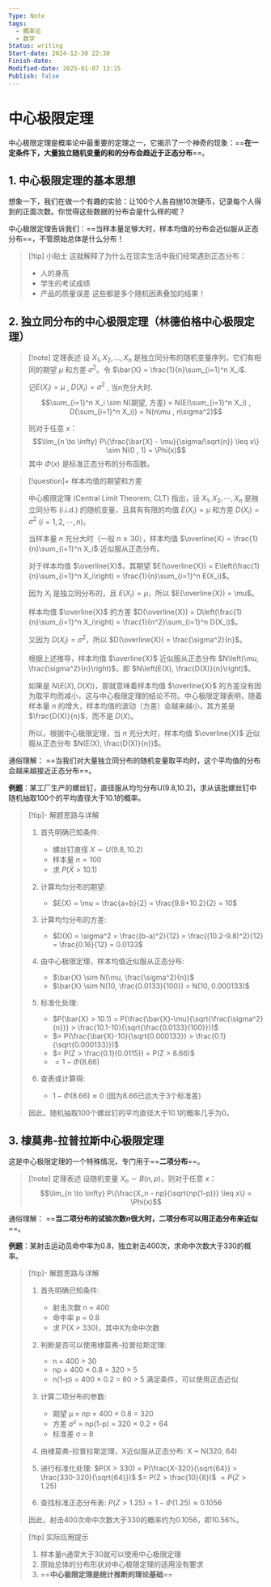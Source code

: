 ```yaml
---
Type: Note
tags:
  - 概率论
  - 数学
Status: writing
Start-date: 2024-12-30 22:38
Finish-date: 
Modified-date: 2025-01-07 13:15
Publish: false
---
```


# 中心极限定理

中心极限定理是概率论中最重要的定理之一，它揭示了一个神奇的现象：==**在一定条件下，大量独立随机变量的和的分布会趋近于正态分布**==。

## 1. 中心极限定理的基本思想

想象一下，我们在做一个有趣的实验：让100个人各自抛10次硬币，记录每个人得到的正面次数。你觉得这些数据的分布会是什么样的呢？

中心极限定理告诉我们：==当样本量足够大时，样本均值的分布会近似服从正态分布==，不管原始总体是什么分布！

> [!tip] 小贴士
> 这就解释了为什么在现实生活中我们经常遇到正态分布：
> - 人的身高
> - 学生的考试成绩
> - 产品的质量误差
> 这些都是多个随机因素叠加的结果！

## 2. 独立同分布的中心极限定理（林德伯格中心极限定理）

> [!note] 定理表述
> 设 $X_1, X_2, ..., X_n$ 是独立同分布的随机变量序列，它们有相同的期望 $\mu$ 和方差 $\sigma^2$。令 $\bar{X} = \frac{1}{n}\sum_{i=1}^n X_i$.
> 
> 记$E(X_i) = \mu$ , $D(X_i) = \sigma^2$ , 当n充分大时.
> $$\sum_{i=1}^n X_i \sim N(期望, 方差) = N(E(\sum_{i=1}^n X_i) , D(\sum_{i=1}^n X_i)) = N(n\mu , n\sigma^2)$$
> 
> 则对于任意 $x$：
> $$\lim_{n \to \infty} P\{\frac{\bar{X} - \mu}{\sigma/\sqrt{n}} \leq x\} \sim N(0 , 1) = \Phi(x)$$
> 其中 $\Phi(x)$ 是标准正态分布的分布函数。

> [!question]+ 样本均值的期望和方差
> 
> 中心极限定理 (Central Limit Theorem, CLT) 指出，设 $X_1, X_2, \cdots, X_n$ 是独立同分布 (i.i.d.) 的随机变量，且具有有限的均值 $E(X_i) = \mu$ 和方差 $D(X_i) = \sigma^2$ $(i=1,2,\cdots,n)$。
> 
> 当样本量 $n$ 充分大时（一般 $n \geq 30$），样本均值 $\overline{X} = \frac{1}{n}\sum_{i=1}^n X_i$ 近似服从正态分布。
> 
> 对于样本均值 $\overline{X}$，其期望 $E(\overline{X}) = E\left(\frac{1}{n}\sum_{i=1}^n X_i\right) = \frac{1}{n}\sum_{i=1}^n E(X_i)$。
> 
> 因为 $X_i$ 是独立同分布的，且 $E(X_i) = \mu$，所以 $E(\overline{X}) = \mu$。
> 
> 样本均值 $\overline{X}$ 的方差 $D(\overline{X}) = D\left(\frac{1}{n}\sum_{i=1}^n X_i\right) = \frac{1}{n^2}\sum_{i=1}^n D(X_i)$。
> 
> 又因为 $D(X_i) = \sigma^2$，所以 $D(\overline{X}) = \frac{\sigma^2}{n}$。
> 
> 根据上述推导，样本均值 $\overline{X}$ 近似服从正态分布 $N\left(\mu, \frac{\sigma^2}{n}\right)$，即 $N\left(E(X), \frac{D(X)}{n}\right)$。
> 
> 如果是 $N(E(X), D(X))$，那就意味着样本均值 $\overline{X}$ 的方差没有因为取平均而减小，这与中心极限定理的结论不符。中心极限定理表明，随着样本量 $n$ 的增大，样本均值的波动（方差）会越来越小，其方差是 $\frac{D(X)}{n}$，而不是 $D(X)$。
> 
> 所以，根据中心极限定理，当 $n$ 充分大时，样本均值 $\overline{X}$ 近似服从正态分布 $N(E(X), \frac{D(X)}{n})$。

通俗理解：
==当我们对大量独立同分布的随机变量取平均时，这个平均值的分布会越来越接近正态分布==。

**例题**：某工厂生产的螺丝钉，直径服从均匀分布U(9.8,10.2)，求从该批螺丝钉中随机抽取100个的平均直径大于10.1的概率。

> [!tip]- 解题思路与详解
> 1. 首先明确已知条件:
>    - 螺丝钉直径 $X \sim U(9.8,10.2)$
>    - 样本量 $n=100$
>    - 求 $P(\bar{X} > 10.1)$
> 
> 2. 计算均匀分布的期望:
>    - $E(X) = \mu = \frac{a+b}{2} = \frac{9.8+10.2}{2} = 10$
>
> 3. 计算均匀分布的方差:
>    - $D(X) = \sigma^2 = \frac{(b-a)^2}{12} = \frac{(10.2-9.8)^2}{12} = \frac{0.16}{12} = 0.0133$
>
> 4. 由中心极限定理，样本均值近似服从正态分布:
>    - $\bar{X} \sim N(\mu, \frac{\sigma^2}{n})$
>    - $\bar{X} \sim N(10, \frac{0.0133}{100}) = N(10, 0.000133)$
>
> 5. 标准化处理:
>    - $P(\bar{X} > 10.1) = P(\frac{\bar{X}-\mu}{\sqrt{\frac{\sigma^2}{n}}} > \frac{10.1-10}{\sqrt{\frac{0.0133}{100}}})$
>    - $= P(\frac{\bar{X}-10}{\sqrt{0.000133}} > \frac{0.1}{\sqrt{0.000133}})$
>    - $= P(Z > \frac{0.1}{0.0115}) = P(Z > 8.66)$
>    - $= 1 - \Phi(8.66)$
>
> 6. 查表或计算得:
>    - $1 - \Phi(8.66) \approx 0$ (因为8.66已远大于3个标准差)
>
> 因此，随机抽取100个螺丝钉的平均直径大于10.1的概率几乎为0。

## 3. 棣莫弗-拉普拉斯中心极限定理

这是中心极限定理的一个特殊情况，专门用于==**二项分布**==。

> [!note] 定理表述
> 设随机变量 $X_n \sim B(n,p)$，则对于任意 $x$：
> $$\lim_{n \to \infty} P\{\frac{X_n - np}{\sqrt{np(1-p)}} \leq x\} = \Phi(x)$$

通俗理解：
==**当二项分布的试验次数n很大时，二项分布可以用正态分布来近似**==。

**例题**：某射击运动员命中率为0.8，独立射击400次，求命中次数大于330的概率。

> [!tip]- 解题思路与详解
> 1. 首先明确已知条件:
>    - 射击次数 n = 400
>    - 命中率 p = 0.8
>    - 求 P(X > 330)，其中X为命中次数
>
> 2. 判断是否可以使用棣莫弗-拉普拉斯定理:
>    - n = 400 > 30
>    - np = 400 × 0.8 = 320 > 5
>    - n(1-p) = 400 × 0.2 = 80 > 5
>    满足条件，可以使用正态近似
>
> 3. 计算二项分布的参数:
>    - 期望 μ = np = 400 × 0.8 = 320
>    - 方差 σ² = np(1-p) = 320 × 0.2 = 64
>    - 标准差 σ = 8
>
> 4. 由棣莫弗-拉普拉斯定理，X近似服从正态分布:
>    X ~ N(320, 64)
>
> 5. 进行标准化处理:
>    $P(X > 330) = P(\frac{X-320}{\sqrt{64}} > \frac{330-320}{\sqrt{64}})$
>    $= P(Z > \frac{10}{8})$
>    $= P(Z > 1.25)$
>
> 6. 查找标准正态分布表:
>    $P(Z > 1.25) = 1 - \Phi(1.25) \approx 0.1056$
>
> 因此，射击400次命中次数大于330的概率约为0.1056，即10.56%。

> [!tip] 实际应用提示
> 1. 样本量n通常大于30就可以使用中心极限定理
> 2. 原始总体的分布形状对中心极限定理的适用没有要求
> 3. ==**中心极限定理是统计推断的理论基础**==
